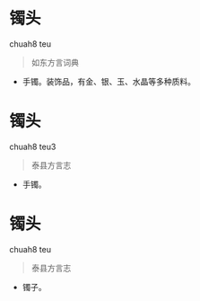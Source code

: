 # 镯头
chuah8 teu
> 如东方言词典
- 手镯。装饰品，有金、银、玉、水晶等多种质料。

# 镯头
chuah8 teu3
> 泰县方言志
- 手镯。

# 镯头
chuah8 teu
> 泰县方言志
- 镯子。
